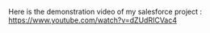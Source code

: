 Here is the demonstration video of my salesforce project :
https://www.youtube.com/watch?v=dZUdRICVac4
